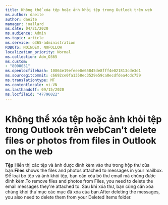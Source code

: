 ```yaml
---
title: Không thể xóa tệp hoặc ảnh khỏi tệp trong Outlook trên web
ms.author: daeite
author: daeite
manager: joallard
ms.date: 04/21/2020
ms.audience: Admin
ms.topic: article
ms.service: o365-administration
ROBOTS: NOINDEX, NOFOLLOW
localization_priority: Normal
ms.collection: Adm_O365
ms.custom:
- "8000031"
ms.openlocfilehash: 10864e19efeee0e65845de8fff4e021813cde3d1
ms.sourcegitcommit: c6692ce0fa1358ec3529e59ca0ecdfdea4cdc759
ms.translationtype: MT
ms.contentlocale: vi-VN
ms.lasthandoff: 09/15/2020
ms.locfileid: "47796022"
---
```

# <a name="cant-delete-files-or-photos-from-files-in-outlook-on-the-web"></a><span data-ttu-id="ea6a6-102">Không thể xóa tệp hoặc ảnh khỏi tệp trong Outlook trên web</span><span class="sxs-lookup"><span data-stu-id="ea6a6-102">Can't delete files or photos from files in Outlook on the web</span></span>

<span data-ttu-id="ea6a6-103">**Tệp** Hiển thị các tệp và ảnh được đính kèm vào thư trong hộp thư của bạn.</span><span class="sxs-lookup"><span data-stu-id="ea6a6-103">**Files** shows the files and photos attached to messages in your mailbox.</span></span> <span data-ttu-id="ea6a6-104">Để loại bỏ tệp và ảnh khỏi tệp, bạn cần xóa bỏ thư email mà chúng được đính kèm.</span><span class="sxs-lookup"><span data-stu-id="ea6a6-104">To remove files and photos from Files, you need to delete the email messages they're attached to.</span></span> <span data-ttu-id="ea6a6-105">Sau khi xóa thư, bạn cũng cần xóa chúng khỏi thư mục các mục đã xóa của bạn.</span><span class="sxs-lookup"><span data-stu-id="ea6a6-105">After deleting the messages, you also need to delete them from your Deleted Items folder.</span></span>